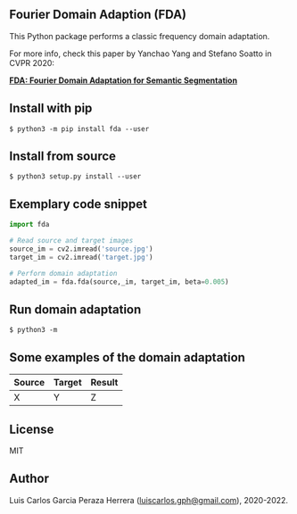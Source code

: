 Fourier Domain Adaption (FDA)
-----------------------------

This Python package performs a classic frequency domain adaptation.

For more info, check this paper by Yanchao Yang and Stefano Soatto in CVPR 2020: 

[**FDA: Fourier Domain Adaptation for Semantic Segmentation**](https://arxiv.org/abs/2004.05498)


Install with pip
----------------

```
$ python3 -m pip install fda --user
```

Install from source
-------------------

```
$ python3 setup.py install --user
```

Exemplary code snippet
----------------------

```python
import fda

# Read source and target images
source_im = cv2.imread('source.jpg')
target_im = cv2.imread('target.jpg')

# Perform domain adaptation
adapted_im = fda.fda(source,_im, target_im, beta=0.005)
```

Run domain adaptation
---------------------
```
$ python3 -m 
```

Some examples of the domain adaptation
--------------------------------------

| Source      | Target      | Result |
| ----------- | ----------- | ------ |
| X           | Y           | Z

License
-------

MIT


Author
------

Luis Carlos Garcia Peraza Herrera (luiscarlos.gph@gmail.com), 2020-2022.


